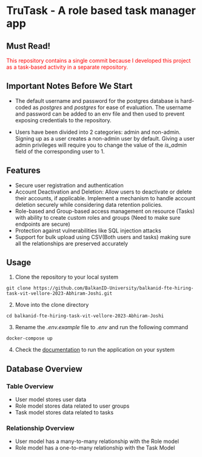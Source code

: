 # TruTask - A role based task manager app

## Must Read!
<span style="color:red">This repository contains a single commit because I developed this project as a task-based activity in a separate repository.</span>


## Important Notes Before We Start

- The default username and password for the postgres database is hard-coded as *postgres* and *postgres* for ease of evaluation. The username and password can be added to an env file and then used to prevent exposing credentials to the repository.

- Users have been divided into 2 categories: admin and non-admin. Signing up as a user creates a non-admin user by default. Giving a user admin privileges will require you to change the value of the *is_admin* field of the corresponding user to 1.


<!-- ## Problem Statement
Build a robust containerized task management system to handle user  authentication, authorization and access management. -->



## Features

- Secure user registration and authentication
- Account Deactivation and Deletion: Allow users to deactivate or delete their accounts, if applicable. Implement a mechanism to handle account deletion securely while considering data retention policies.
- Role-based and Group-based access management on resource (Tasks) with ability to create custom roles and groups (Need to make sure endpoints are secure)
- Protection against vulnerabilities like SQL injection attacks
- Support for bulk upload using CSV(Both users and tasks) making sure all the relationships are preserved accurately


## Usage

1. Clone the repository to your local system
```
git clone https://github.com/BalkanID-University/balkanid-fte-hiring-task-vit-vellore-2023-Abhiram-Joshi.git
```

2. Move into the clone directory
```
cd balkanid-fte-hiring-task-vit-vellore-2023-Abhiram-Joshi
```

3. Rename the *.env.example* file to *.env* and run the following command
```
docker-compose up
```

4. Check the [documentation](https://documenter.getpostman.com/view/14681434/2s946mZ9eM) to run the application on your system



## Database Overview

### Table Overview
- User model stores user data
- Role model stores data related to user groups
- Task model stores data related to tasks

### Relationship Overview
- User model has a many-to-many relationship with the Role model
- Role model has a one-to-many relationship with the Task Model

